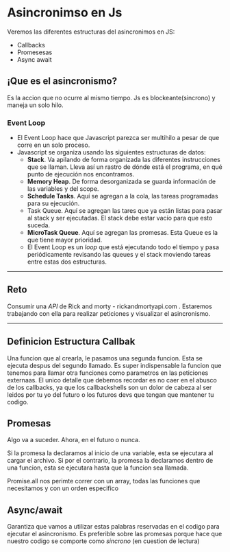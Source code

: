 # Asincronimso en Js

Veremos las diferentes estructuras del asincronimos en JS:
* Callbacks
* Promesesas
* Async await

## ¡Que es el asincronismo?
Es la accion que no ocurre al mismo tiempo. Js es blockeante(sincrono) y maneja un solo hilo.

### Event Loop
* El Event Loop hace que Javascript parezca ser multihilo a pesar de que corre en un solo proceso.
* Javascript se organiza usando las siguientes estructuras de datos:
    * **Stack**. Va apilando de forma organizada las diferentes instrucciones que se llaman. Lleva así un rastro de dónde está el programa, en qué punto de ejecución nos encontramos.
    * **Memory Heap**. De forma desorganizada se guarda información de las variables y del scope.
    * **Schedule Tasks**. Aquí se agregan a la cola, las tareas programadas para su ejecución.
    * Task Queue. Aquí se agregan las tares que ya están listas para pasar al stack y ser ejecutadas. El stack debe estar vacío para que esto suceda.
    * **MicroTask Queue**. Aquí se agregan las promesas. Esta Queue es la que tiene mayor prioridad.
    * El Event Loop es un *loop* que está ejecutando todo el tiempo y pasa periódicamente revisando las queues y el stack moviendo tareas entre estas dos estructuras.

***
## Reto
Consumir una *API* de Rick and morty - rickandmortyapi.com . Estaremos trabajando con ella para realizar peticiones y visualizar el asincronismo.

***
## Definicion Estructura Callbak
Una funcion que al crearla, le pasamos una segunda funcion. Esta se ejecuta despus del segundo llamado. Es super indispensable la funcion que tenemos para llamar otra funciones como 
parametros en las peticiones externaas. El unico detalle que debemos recordar es no caer en el abusco de los callbacks, ya que los callbackshells son un dolor de cabeza
al ser leidos por tu yo del futuro o los futuros devs que tengan que mantener tu codigo.

## Promesas
Algo va a suceder. Ahora, en el futuro o nunca. 

Si la promesa la declaramos al inicio de una variable, esta se ejecutara al cargar el archivo. Si por el contrario, la promesa la declaramos dentro de una funcion, esta se ejecutara hasta que la funcion sea llamada.

Promise.all nos perimte correr con un array, todas las funciones que necesitamos y con un orden especifico

## Async/await
Garantiza que vamos a utilizar estas palabras reservadas en el codigo para ejecutar el asincronismo. Es preferible sobre las promesas porque hace que nuestro codigo se comporte como *sincrono* (en cuestion de lectura)

